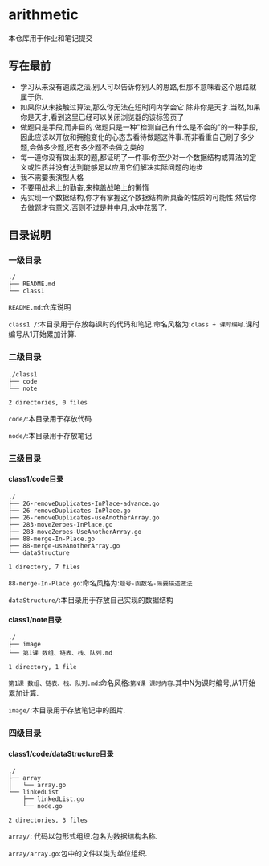 # arithmetic

本仓库用于作业和笔记提交

## 写在最前

- 学习从来没有速成之法.别人可以告诉你别人的思路,但那不意味着这个思路就属于你.
- 如果你从未接触过算法,那么你无法在短时间内学会它.除非你是天才.当然,如果你是天才,看到这里已经可以关闭浏览器的该标签页了
- 做题只是手段,而非目的.做题只是一种"检测自己有什么是不会的"的一种手段,因此应该以开放和拥抱变化的心态去看待做题这件事.而非看重自己刷了多少题,会做多少题,还有多少题不会做之类的
- 每一道你没有做出来的题,都证明了一件事:你至少对一个数据结构或算法的定义或性质并没有达到能够足以应用它们解决实际问题的地步
- 我不需要表演型人格
- 不要用战术上的勤奋,来掩盖战略上的懒惰
- 先实现一个数据结构,你才有掌握这个数据结构所具备的性质的可能性.然后你去做题才有意义.否则不过是井中月,水中花罢了.

## 目录说明

### 一级目录

```
./
├── README.md
└── class1
```

`README.md`:仓库说明

`class1 /`:本目录用于存放每课时的代码和笔记.命名风格为:`class + 课时编号`.课时编号从1开始累加计算.

### 二级目录

```
./class1
├── code
└── note

2 directories, 0 files
```

`code/`:本目录用于存放代码

`node/`:本目录用于存放笔记

### 三级目录

#### class1/code目录

```
./
├── 26-removeDuplicates-InPlace-advance.go
├── 26-removeDuplicates-InPlace.go
├── 26-removeDuplicates-useAnotherArray.go
├── 283-moveZeroes-InPlace.go
├── 283-moveZeroes-UseAnotherArray.go
├── 88-merge-In-Place.go
├── 88-merge-useAnotherArray.go
└── dataStructure

1 directory, 7 files
```

`88-merge-In-Place.go`:命名风格为:`题号-函数名-简要描述做法`

`dataStructure/`:本目录用于存放自己实现的数据结构

#### class1/note目录

```
./
├── image
└── 第1课 数组、链表、栈、队列.md

1 directory, 1 file
```

`第1课 数组、链表、栈、队列.md`:命名风格:`第N课 课时内容`.其中N为课时编号,从1开始累加计算.

`image/`:本目录用于存放笔记中的图片.

### 四级目录

#### class1/code/dataStructure目录

```
./
├── array
│   └── array.go
└── linkedList
    ├── linkedList.go
    └── node.go

2 directories, 3 files
```

`array/`: 代码以包形式组织.包名为数据结构名称.

`array/array.go`:包中的文件以类为单位组织.



